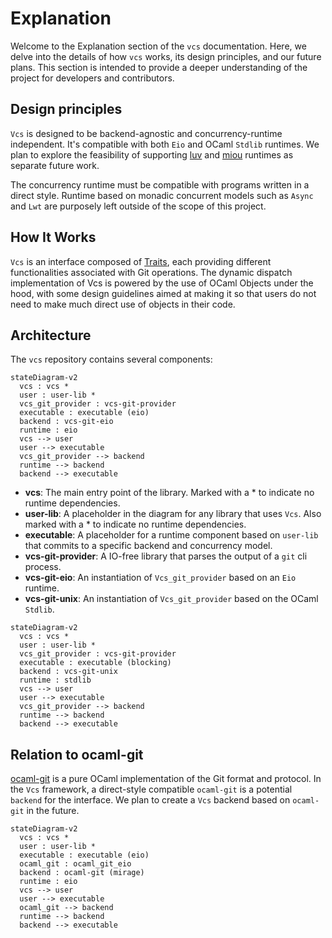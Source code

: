 # Explanation

Welcome to the Explanation section of the `vcs` documentation. Here, we delve into the details of how `vcs` works, its design principles, and our future plans. This section is intended to provide a deeper understanding of the project for developers and contributors.

## Design principles

`Vcs` is designed to be backend-agnostic and concurrency-runtime independent. It's compatible with both `Eio` and OCaml `Stdlib` runtimes. We plan to explore the feasibility of supporting [luv](https://github.com/aantron/luv) and [miou](https://github.com/robur-coop/miou) runtimes as separate future work.

The concurrency runtime must be compatible with programs written in a direct style. Runtime based on monadic concurrent models such as `Async` and `Lwt` are purposely left outside of the scope of this project.

## How It Works

`Vcs` is an interface composed of [Traits](./traits.md), each providing different functionalities associated with Git operations. The dynamic dispatch implementation of Vcs is powered by the use of OCaml Objects under the hood, with some design guidelines aimed at making it so that users do not need to make much direct use of objects in their code.

## Architecture

The `vcs` repository contains several components:

```mermaid
stateDiagram-v2
  vcs : vcs *
  user : user-lib *
  vcs_git_provider : vcs-git-provider
  executable : executable (eio)
  backend : vcs-git-eio
  runtime : eio
  vcs --> user
  user --> executable
  vcs_git_provider --> backend
  runtime --> backend
  backend --> executable
```

- **vcs**: The main entry point of the library. Marked with a * to indicate no
  runtime dependencies.
- **user-lib**: A placeholder in the diagram for any library that uses `Vcs`.
  Also marked with a * to indicate no runtime dependencies.
- **executable**: A placeholder for a runtime component based on `user-lib` that
  commits to a specific backend and concurrency model.
- **vcs-git-provider**: A IO-free library that parses the output of a `git` cli process.
- **vcs-git-eio**: An instantiation of `Vcs_git_provider` based on an `Eio` runtime.
- **vcs-git-unix**: An instantiation of `Vcs_git_provider` based on the OCaml `Stdlib`.

```mermaid
stateDiagram-v2
  vcs : vcs *
  user : user-lib *
  vcs_git_provider : vcs-git-provider
  executable : executable (blocking)
  backend : vcs-git-unix
  runtime : stdlib
  vcs --> user
  user --> executable
  vcs_git_provider --> backend
  runtime --> backend
  backend --> executable
```

## Relation to ocaml-git

[ocaml-git](https://github.com/mirage/ocaml-git) is a pure OCaml implementation of the Git format and protocol. In the `Vcs` framework, a direct-style compatible `ocaml-git` is a potential `backend` for the interface. We plan to create a `Vcs` backend based on `ocaml-git` in the future.

```mermaid
stateDiagram-v2
  vcs : vcs *
  user : user-lib *
  executable : executable (eio)
  ocaml_git : ocaml_git_eio
  backend : ocaml-git (mirage)
  runtime : eio
  vcs --> user
  user --> executable
  ocaml_git --> backend
  runtime --> backend
  backend --> executable
```
